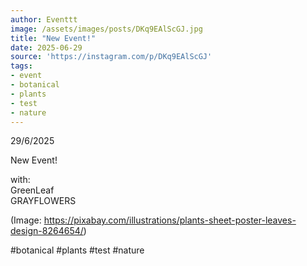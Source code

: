 ```yaml
---
author: Eventtt
image: /assets/images/posts/DKq9EAlScGJ.jpg
title: "New Event!"
date: 2025-06-29
source: 'https://instagram.com/p/DKq9EAlScGJ'
tags:
- event
- botanical
- plants
- test
- nature
---
```

29/6/2025

New Event!

with:<br>
GreenLeaf<br>
GRAYFLOWERS

(Image: https://pixabay.com/illustrations/plants-sheet-poster-leaves-design-8264654/)

#botanical #plants #test #nature